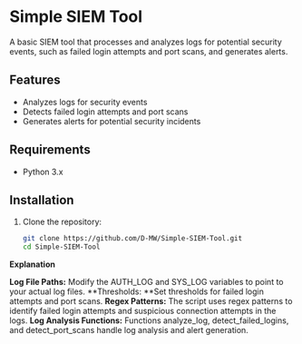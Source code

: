 # Simple SIEM Tool

A basic SIEM tool that processes and analyzes logs for potential security events, such as failed login attempts and port scans, and generates alerts.

## Features
- Analyzes logs for security events
- Detects failed login attempts and port scans
- Generates alerts for potential security incidents

## Requirements
- Python 3.x

## Installation
1. Clone the repository:
   ```sh
   git clone https://github.com/D-MW/Simple-SIEM-Tool.git
   cd Simple-SIEM-Tool

**Explanation**

**Log File Paths:** Modify the AUTH_LOG and SYS_LOG variables to point to your actual log files.
**Thresholds: **Set thresholds for failed login attempts and port scans.
**Regex Patterns:** The script uses regex patterns to identify failed login attempts and suspicious connection attempts in the logs.
**Log Analysis Functions:** Functions analyze_log, detect_failed_logins, and detect_port_scans handle log analysis and alert generation.

